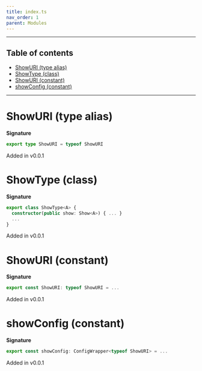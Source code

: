 ```yaml
---
title: index.ts
nav_order: 1
parent: Modules
---
```


---

<h2 class="text-delta">Table of contents</h2>

- [ShowURI (type alias)](#showuri-type-alias)
- [ShowType (class)](#showtype-class)
- [ShowURI (constant)](#showuri-constant)
- [showConfig (constant)](#showconfig-constant)

---

# ShowURI (type alias)

**Signature**

```ts
export type ShowURI = typeof ShowURI
```

Added in v0.0.1

# ShowType (class)

**Signature**

```ts
export class ShowType<A> {
  constructor(public show: Show<A>) { ... }
  ...
}
```

Added in v0.0.1

# ShowURI (constant)

**Signature**

```ts
export const ShowURI: typeof ShowURI = ...
```

Added in v0.0.1

# showConfig (constant)

**Signature**

```ts
export const showConfig: ConfigWrapper<typeof ShowURI> = ...
```

Added in v0.0.1
